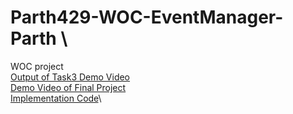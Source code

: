# Parth429-WOC-EventManager-Parth \
WOC project\
[Output of Task3 Demo Video](https://drive.google.com/file/d/1mVH5ehQDXBkoxN_BqWwX0HgqIYSqM3rZ) \
[Demo Video of Final Project](https://drive.google.com/file/d/1hLoRctTp-8MIX-lmx-3VdJX0rUoqPiNA) \
[Implementation Code](https://github.com/Parth429WOC/Parth429-WOC-EventManager-Parth/tree/master)\
